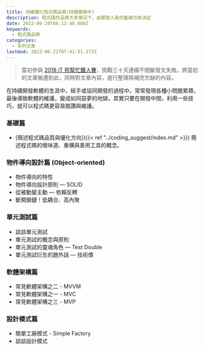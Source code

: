 ```yaml
---
title: 持續優化程式碼品質(持續搬移中)
description: 程式碼的品質大多情況下，由開發人員的基礎功來決定
date: 2022-06-20T06:12:48.600Z
keywords:
  - 程式碼品質
categories:
  - 系列文章
lastmod: 2022-06-21T07:41:51.573Z
---
```


> 當初參與 [2018 iT 邦幫忙鐵人賽](https://ithelp.ithome.com.tw/users/20107551/ironman/1430)，挑戰三十天連續不間斷發文失敗。將當初的文章搬遷到此，同時對文章內容，進行整理與補完欠缺的內容。

在持續開發軟體的生涯中，經手或協同開發的過程中。常常發現各種小問題累積，最後導致軟體的維護，變成如同惡夢的地獄，其實只要在開發中間，利用一些技巧，就可以程式碼更容易閱讚與維護。

<!--more-->

### 基礎篇

- [簡述程式碼品質與優化方向]({{< ref "../coding_suggest/index.md" >}}) 簡述程式碼的壞味道、重構與善用工具的概念。

### 物件導向設計篇 (Object-oriented)

- 物件導向的特性
- 物件導向設計原則 — SOLID
- 從被動變主動 — 依賴反轉
- 斷開鎖鏈！低耦合、高內聚

### 單元測試篇

- 談談單元測試
- 單元測試的概念與原則
- 單元測試的靈魂角色 — Test Double
- 單元測試衍生的題外話 — 技術債

### 軟體架構篇

- 常見軟體架構之二 - MVVM
- 常見軟體架構之一 - MVC
- 常見軟體架構之三 - MVP

### 設計模式篇

- 簡單工廠模式 - Simple Factory
- 談談設計模式